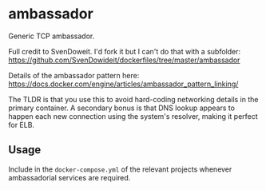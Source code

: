 # ambassador

Generic TCP ambassador.

Full credit to SvenDoweit. I'd fork it but I can't do that with a subfolder: 
https://github.com/SvenDowideit/dockerfiles/tree/master/ambassador

Details of the ambassador pattern here:
https://docs.docker.com/engine/articles/ambassador_pattern_linking/

The TLDR is that you use this to avoid hard-coding networking details in the
primary container. A secondary bonus is that DNS lookup appears to happen each
new connection using the system's resolver, making it perfect for ELB.

## Usage

Include in the `docker-compose.yml` of the relevant projects whenever
ambassadorial services are required.
